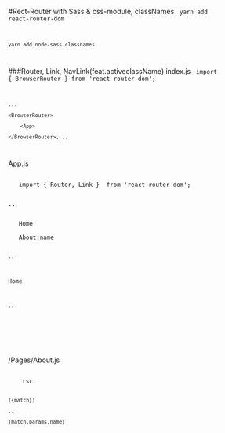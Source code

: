 #Rect-Router with Sass & css-module, classNames
<code>
    yarn add react-router-dom

    yarn add node-sass classnames
</code>

###Router, Link, NavLink(feat.activeclassName)
index.js
<code>
    import { BrowserRouter } from 'react-router-dom';
    
    ...

    <BrowserRouter>
    
        <App>
    
    </BrowserRouter>, ..
</code>


App.js

<code>
   import { Router, Link }  from 'react-router-dom';

   ..

   <Link to='/' exact>Home</Link>
   
   <Link to='/about/foo' >About:name</Link>
   
    ..
   
   <NavLink to='/' activeClassName="on" exact>Home</NavLink>
   
    ..
   
   <Router path='/' component={Home}/>
   
   <Router path='/about/:name' component={About}/>

</code>


/Pages/About.js

<code>
    rsc

    ({match})

    ..
    
    {match.params.name}
    
</code>
